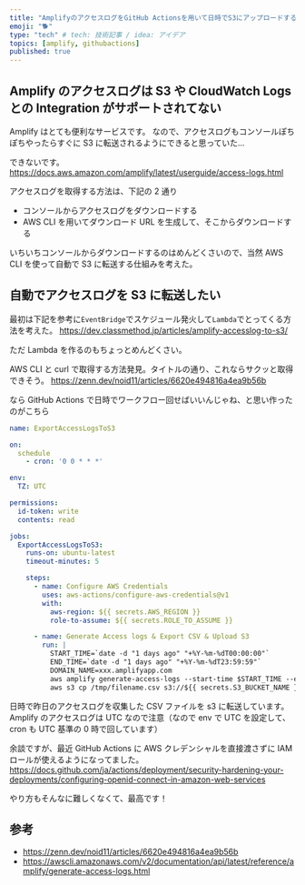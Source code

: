 ```yaml
---
title: "AmplifyのアクセスログをGitHub Actionsを用いて日時でS3にアップロードする"
emoji: "🐕"
type: "tech" # tech: 技術記事 / idea: アイデア
topics: [amplify, githubactions]
published: true
---
```


## Amplify のアクセスログは S3 や CloudWatch Logs との Integration がサポートされてない

Amplify はとても便利なサービスです。
なので、アクセスログもコンソールぽちぽちやったらすぐに S3 に転送されるようにできると思っていた...

できないです。
https://docs.aws.amazon.com/amplify/latest/userguide/access-logs.html

アクセスログを取得する方法は、下記の 2 通り

- コンソールからアクセスログをダウンロードする
- AWS CLI を用いてダウンロード URL を生成して、そこからダウンロードする

いちいちコンソールからダウンロードするのはめんどくさいので、当然 AWS CLI を使って自動で S3 に転送する仕組みを考えた。

## 自動でアクセスログを S3 に転送したい

最初は下記を参考に`EventBridge`でスケジュール発火して`Lambda`でとってくる方法を考えた。
https://dev.classmethod.jp/articles/amplify-accesslog-to-s3/

ただ Lambda を作るのもちょっとめんどくさい。

AWS CLI と curl で取得する方法発見。タイトルの通り、これならサクッと取得できそう。
https://zenn.dev/noid11/articles/6620e494816a4ea9b56b

なら GitHub Actions で日時でワークフロー回せばいいんじゃね、と思い作ったのがこちら

```yml
name: ExportAccessLogsToS3

on:
  schedule
    - cron: '0 0 * * *'

env:
  TZ: UTC

permissions:
  id-token: write
  contents: read

jobs:
  ExportAccessLogsToS3:
    runs-on: ubuntu-latest
    timeout-minutes: 5

    steps:
      - name: Configure AWS Credentials
        uses: aws-actions/configure-aws-credentials@v1
        with:
          aws-region: ${{ secrets.AWS_REGION }}
          role-to-assume: ${{ secrets.ROLE_TO_ASSUME }}

      - name: Generate Access logs & Export CSV & Upload S3
        run: |
          START_TIME=`date -d "1 days ago" "+%Y-%m-%dT00:00:00"`
          END_TIME=`date -d "1 days ago" "+%Y-%m-%dT23:59:59"`
          DOMAIN_NAME=xxx.amplifyapp.com
          aws amplify generate-access-logs --start-time $START_TIME --end-time $END_TIME --domain-name $DOMAIN_NAME --app-id ${{ secrets.AMPLIFY_APP_ID }} --query logUrl | xargs curl -o /tmp/filename.csv
          aws s3 cp /tmp/filename.csv s3://${{ secrets.S3_BUCKET_NAME }}
```

日時で昨日のアクセスログを収集した CSV ファイルを s3 に転送しています。
Amplify のアクセスログは UTC なので注意（なので env で UTC を設定して、cron も UTC 基準の 0 時で回しています）

余談ですが、最近 GitHub Actions に AWS クレデンシャルを直接渡さずに IAM ロールが使えるようになってました。
https://docs.github.com/ja/actions/deployment/security-hardening-your-deployments/configuring-openid-connect-in-amazon-web-services

やり方もそんなに難しくなくて、最高です！

## 参考

- https://zenn.dev/noid11/articles/6620e494816a4ea9b56b
- https://awscli.amazonaws.com/v2/documentation/api/latest/reference/amplify/generate-access-logs.html
